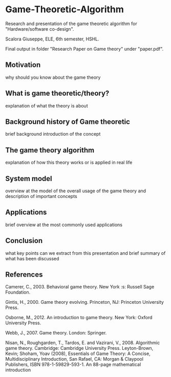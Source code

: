# Game-Theoretic-Algorithm
 Research and presentation of the game theoretic algorithm for "Hardware/software co-design". 
 
 Scalora Giuseppe, ELE, 6th semester, HSHL.
 
 Final output in folder "Research Paper on Game theory" under "paper.pdf".
 
## Motivation

why should you know about the game theory

## What is game theoretic/theory?

explanation of what the theory is about

## Background history of Game theoretic

brief background introduction of the concept

## The game theory algorithm

explanation of how this theory works or is applied in real life

## System model

overview at the model of the overall usage of the game theory and description of important concepts

## Applications

brief overview at the most commonly used applications

## Conclusion

what key points can we extract from this presentation and brief summary of what has been discussed

## References

Camerer, C., 2003. Behavioral game theory. New York :s: Russell Sage Foundation. 

Gintis, H., 2000. Game theory evolving. Princeton, NJ: Princeton University Press. 

Osborne, M., 2012. An introduction to game theory. New York: Oxford University Press. 

Webb, J., 2007. Game theory. London: Springer. 

Nisan, N., Roughgarden, T., Tardos, E. and Vazirani, V., 2008. Algorithmic game theory. Cambridge: Cambridge University Press. 
Leyton-Brown, Kevin; Shoham, Yoav (2008), Essentials of Game Theory: A Concise, Multidisciplinary Introduction, San Rafael, CA: Morgan & Claypool Publishers, ISBN 978-1-59829-593-1. An 88-page mathematical introduction


